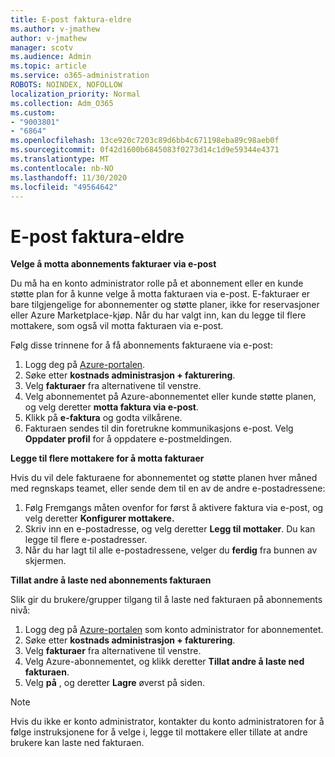 ```yaml
---
title: E-post faktura-eldre
ms.author: v-jmathew
author: v-jmathew
manager: scotv
ms.audience: Admin
ms.topic: article
ms.service: o365-administration
ROBOTS: NOINDEX, NOFOLLOW
localization_priority: Normal
ms.collection: Adm_O365
ms.custom:
- "9003801"
- "6864"
ms.openlocfilehash: 13ce920c7203c89d6bb4c671198eba89c98aeb0f
ms.sourcegitcommit: 0f42d1600b6845083f0273d14c1d9e59344e4371
ms.translationtype: MT
ms.contentlocale: nb-NO
ms.lasthandoff: 11/30/2020
ms.locfileid: "49564642"
---
```

# <a name="e-mail-invoice---legacy"></a>E-post faktura-eldre

**Velge å motta abonnements fakturaer via e-post**

Du må ha en konto administrator rolle på et abonnement eller en kunde støtte plan for å kunne velge å motta fakturaen via e-post. E-fakturaer er bare tilgjengelige for abonnementer og støtte planer, ikke for reservasjoner eller Azure Marketplace-kjøp. Når du har valgt inn, kan du legge til flere mottakere, som også vil motta fakturaen via e-post.

Følg disse trinnene for å få abonnements fakturaene via e-post:

1. Logg deg på [Azure-portalen](https://portal.azure.com/).
2. Søke etter **kostnads administrasjon + fakturering**.
3. Velg **fakturaer** fra alternativene til venstre.
4. Velg abonnementet på Azure-abonnementet eller kunde støtte planen, og velg deretter **motta faktura via e-post**.
5. Klikk på **e-faktura** og godta vilkårene.
6. Fakturaen sendes til din foretrukne kommunikasjons e-post. Velg **Oppdater profil** for å oppdatere e-postmeldingen.

**Legge til flere mottakere for å motta fakturaer**

Hvis du vil dele fakturaene for abonnementet og støtte planen hver måned med regnskaps teamet, eller sende dem til en av de andre e-postadressene:

1. Følg Fremgangs måten ovenfor for først å aktivere faktura via e-post, og velg deretter **Konfigurer mottakere.**
2. Skriv inn en e-postadresse, og velg deretter **Legg til mottaker**. Du kan legge til flere e-postadresser.
3. Når du har lagt til alle e-postadressene, velger du **ferdig** fra bunnen av skjermen.

**Tillat andre å laste ned abonnements fakturaen**

Slik gir du brukere/grupper tilgang til å laste ned fakturaen på abonnements nivå:

1. Logg deg på [Azure-portalen](https://portal.azure.com/) som konto administrator for abonnementet.
2. Søke etter **kostnads administrasjon + fakturering**.
3. Velg **fakturaer** fra alternativene til venstre.
4. Velg Azure-abonnementet, og klikk deretter **Tillat andre å laste ned fakturaen**.
5. Velg **på** , og deretter **Lagre** øverst på siden.

> [!NOTE]
Hvis du ikke er konto administrator, kontakter du konto administratoren for å følge instruksjonene for å velge i, legge til mottakere eller tillate at andre brukere kan laste ned fakturaen.
